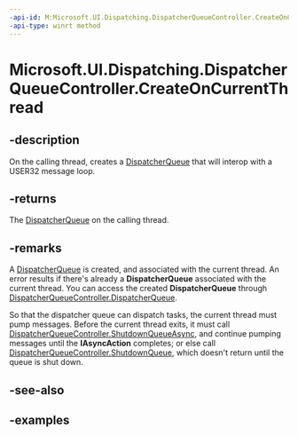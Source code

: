 ```yaml
---
-api-id: M:Microsoft.UI.Dispatching.DispatcherQueueController.CreateOnCurrentThread
-api-type: winrt method
---
```


# Microsoft.UI.Dispatching.DispatcherQueueController.CreateOnCurrentThread

<!--
public static Microsoft.UI.Dispatching.DispatcherQueueController CreateOnCurrentThread ();
-->

## -description

On the calling thread, creates a [DispatcherQueue](dispatcherqueue.md) that will interop with a USER32 message loop.

## -returns

The [DispatcherQueue](dispatcherqueue.md) on the calling thread.

## -remarks

A [DispatcherQueue](dispatcherqueue.md) is created, and associated with the current thread. An error results if there's already a **DispatcherQueue** associated with the current thread. You can access the created **DispatcherQueue** through [DispatcherQueueController.DispatcherQueue](dispatcherqueuecontroller_dispatcherqueue.md).

So that the dispatcher queue can dispatch tasks, the current thread must pump messages. Before the current thread exits, it must call [DispatcherQueueController.ShutdownQueueAsync](./dispatcherqueuecontroller_shutdownqueueasync_542547627.md), and continue pumping messages until the **IAsyncAction** completes; or else call [DispatcherQueueController.ShutdownQueue](./dispatcherqueuecontroller_shutdownqueue_1224442331.md), which doesn't return until the queue is shut down.

## -see-also

## -examples
